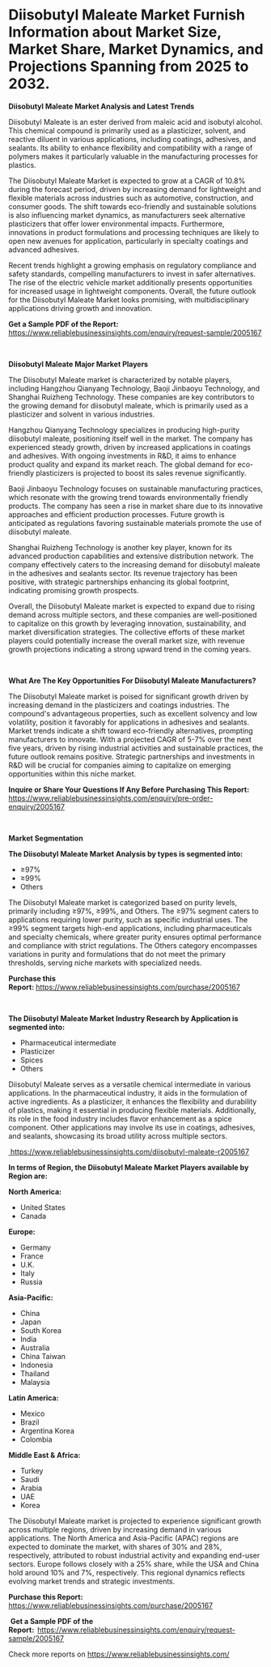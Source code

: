 <p><h1>Diisobutyl Maleate Market Furnish Information about Market Size, Market Share, Market Dynamics, and Projections Spanning from 2025 to 2032.</h1></p><p><strong>Diisobutyl Maleate Market Analysis and Latest Trends</strong></p>
<p><p>Diisobutyl Maleate is an ester derived from maleic acid and isobutyl alcohol. This chemical compound is primarily used as a plasticizer, solvent, and reactive diluent in various applications, including coatings, adhesives, and sealants. Its ability to enhance flexibility and compatibility with a range of polymers makes it particularly valuable in the manufacturing processes for plastics.</p><p>The Diisobutyl Maleate Market is expected to grow at a CAGR of 10.8% during the forecast period, driven by increasing demand for lightweight and flexible materials across industries such as automotive, construction, and consumer goods. The shift towards eco-friendly and sustainable solutions is also influencing market dynamics, as manufacturers seek alternative plasticizers that offer lower environmental impacts. Furthermore, innovations in product formulations and processing techniques are likely to open new avenues for application, particularly in specialty coatings and advanced adhesives.</p><p>Recent trends highlight a growing emphasis on regulatory compliance and safety standards, compelling manufacturers to invest in safer alternatives. The rise of the electric vehicle market additionally presents opportunities for increased usage in lightweight components. Overall, the future outlook for the Diisobutyl Maleate Market looks promising, with multidisciplinary applications driving growth and innovation.</p></p>
<p><strong>Get a Sample PDF of the Report:&nbsp;</strong> <a href="https://www.reliablebusinessinsights.com/enquiry/request-sample/2005167?utm_campaign=96&utm_medium=2&utm_source=Github&utm_content=ia&utm_term=15012025&utm_id=diisobutyl-maleate">https://www.reliablebusinessinsights.com/enquiry/request-sample/2005167</a></p>
<p>&nbsp;</p>
<p><strong>Diisobutyl Maleate Major Market Players</strong></p>
<p><p>The Diisobutyl Maleate market is characterized by notable players, including Hangzhou Qianyang Technology, Baoji Jinbaoyu Technology, and Shanghai Ruizheng Technology. These companies are key contributors to the growing demand for diisobutyl maleate, which is primarily used as a plasticizer and solvent in various industries.</p><p>Hangzhou Qianyang Technology specializes in producing high-purity diisobutyl maleate, positioning itself well in the market. The company has experienced steady growth, driven by increased applications in coatings and adhesives. With ongoing investments in R&D, it aims to enhance product quality and expand its market reach. The global demand for eco-friendly plasticizers is projected to boost its sales revenue significantly.</p><p>Baoji Jinbaoyu Technology focuses on sustainable manufacturing practices, which resonate with the growing trend towards environmentally friendly products. The company has seen a rise in market share due to its innovative approaches and efficient production processes. Future growth is anticipated as regulations favoring sustainable materials promote the use of diisobutyl maleate.</p><p>Shanghai Ruizheng Technology is another key player, known for its advanced production capabilities and extensive distribution network. The company effectively caters to the increasing demand for diisobutyl maleate in the adhesives and sealants sector. Its revenue trajectory has been positive, with strategic partnerships enhancing its global footprint, indicating promising growth prospects.</p><p>Overall, the Diisobutyl Maleate market is expected to expand due to rising demand across multiple sectors, and these companies are well-positioned to capitalize on this growth by leveraging innovation, sustainability, and market diversification strategies. The collective efforts of these market players could potentially increase the overall market size, with revenue growth projections indicating a strong upward trend in the coming years.</p></p>
<p>&nbsp;</p>
<p><strong>What Are The Key Opportunities For Diisobutyl Maleate Manufacturers?</strong></p>
<p><p>The Diisobutyl Maleate market is poised for significant growth driven by increasing demand in the plasticizers and coatings industries. The compound's advantageous properties, such as excellent solvency and low volatility, position it favorably for applications in adhesives and sealants. Market trends indicate a shift toward eco-friendly alternatives, prompting manufacturers to innovate. With a projected CAGR of 5-7% over the next five years, driven by rising industrial activities and sustainable practices, the future outlook remains positive. Strategic partnerships and investments in R&D will be crucial for companies aiming to capitalize on emerging opportunities within this niche market.</p></p>
<p><strong>Inquire or Share Your Questions If Any Before Purchasing This Report:</strong> <a href="https://www.reliablebusinessinsights.com/enquiry/pre-order-enquiry/2005167?utm_campaign=96&utm_medium=2&utm_source=Github&utm_content=ia&utm_term=15012025&utm_id=diisobutyl-maleate">https://www.reliablebusinessinsights.com/enquiry/pre-order-enquiry/2005167</a></p>
<p>&nbsp;</p>
<p><strong>Market Segmentation</strong></p>
<p><strong>The Diisobutyl Maleate Market Analysis by types is segmented into:</strong></p>
<p><ul><li>≥97%</li><li>≥99%</li><li>Others</li></ul></p>
<p><p>The Diisobutyl Maleate market is categorized based on purity levels, primarily including ≥97%, ≥99%, and Others. The ≥97% segment caters to applications requiring lower purity, such as specific industrial uses. The ≥99% segment targets high-end applications, including pharmaceuticals and specialty chemicals, where greater purity ensures optimal performance and compliance with strict regulations. The Others category encompasses variations in purity and formulations that do not meet the primary thresholds, serving niche markets with specialized needs.</p></p>
<p><strong>Purchase this Report:&nbsp;</strong><a href="https://www.reliablebusinessinsights.com/purchase/2005167?utm_campaign=96&utm_medium=2&utm_source=Github&utm_content=ia&utm_term=15012025&utm_id=diisobutyl-maleate">https://www.reliablebusinessinsights.com/purchase/2005167</a></p>
<p>&nbsp;</p>
<p><strong>The Diisobutyl Maleate Market Industry Research by Application is segmented into:</strong></p>
<p><ul><li>Pharmaceutical intermediate</li><li>Plasticizer</li><li>Spices</li><li>Others</li></ul></p>
<p><p>Diisobutyl Maleate serves as a versatile chemical intermediate in various applications. In the pharmaceutical industry, it aids in the formulation of active ingredients. As a plasticizer, it enhances the flexibility and durability of plastics, making it essential in producing flexible materials. Additionally, its role in the food industry includes flavor enhancement as a spice component. Other applications may involve its use in coatings, adhesives, and sealants, showcasing its broad utility across multiple sectors.</p></p>
<p><a href="https://www.reliablebusinessinsights.com/diisobutyl-maleate-r2005167?utm_campaign=96&utm_medium=2&utm_source=Github&utm_content=ia&utm_term=15012025&utm_id=diisobutyl-maleate">&nbsp;https://www.reliablebusinessinsights.com/diisobutyl-maleate-r2005167</a></p>
<p><strong>In terms of Region, the Diisobutyl Maleate Market Players available by Region are:</strong></p>
<p>
    <p> <strong> North America: </strong>
        <ul>
            <li>United States</li>
            <li>Canada</li>
        </ul>
        </p> 
    <p> <strong> Europe: </strong>
        <ul>
            <li>Germany</li>
            <li>France</li>
            <li>U.K.</li>
            <li>Italy</li>
            <li>Russia</li>
        </ul>
        </p> 
    <p> <strong> Asia-Pacific: </strong>
        <ul>
            <li>China</li>
            <li>Japan</li>
            <li>South Korea</li>
            <li>India</li>
            <li>Australia</li>
            <li>China Taiwan</li>
            <li>Indonesia</li>
            <li>Thailand</li>
            <li>Malaysia</li>
        </ul>
        </p> 
    <p> <strong> Latin America: </strong>
        <ul>
            <li>Mexico</li>
            <li>Brazil</li>
            <li>Argentina Korea</li>
            <li>Colombia</li>
        </ul>
        </p> 
    <p> <strong> Middle East & Africa: </strong>
        <ul>
            <li>Turkey</li>
            <li>Saudi</li>
            <li>Arabia</li>
            <li>UAE</li>
            <li>Korea</li>
        </ul>
    </p>
    </p>
<p><p>The Diisobutyl Maleate market is projected to experience significant growth across multiple regions, driven by increasing demand in various applications. The North America and Asia-Pacific (APAC) regions are expected to dominate the market, with shares of 30% and 28%, respectively, attributed to robust industrial activity and expanding end-user sectors. Europe follows closely with a 25% share, while the USA and China hold around 10% and 7%, respectively. This regional dynamics reflects evolving market trends and strategic investments.</p></p>
<p><strong>Purchase this Report: </strong><a href="https://www.reliablebusinessinsights.com/purchase/2005167?utm_campaign=96&utm_medium=2&utm_source=Github&utm_content=ia&utm_term=15012025&utm_id=diisobutyl-maleate">https://www.reliablebusinessinsights.com/purchase/2005167</a></p>
<p>&nbsp;<strong>Get a Sample PDF of the Report:&nbsp;&nbsp;</strong><a href="https://www.reliablebusinessinsights.com/enquiry/request-sample/2005167?utm_campaign=96&utm_medium=2&utm_source=Github&utm_content=ia&utm_term=15012025&utm_id=diisobutyl-maleate">https://www.reliablebusinessinsights.com/enquiry/request-sample/2005167</a></p>
<p><strong></strong></p>
<p>Check more reports on <a href="https://www.reliablebusinessinsights.com/?utm_campaign=96&utm_medium=2&utm_source=Github&utm_content=ia&utm_term=15012025&utm_id=diisobutyl-maleate">https://www.reliablebusinessinsights.com/</a></p>